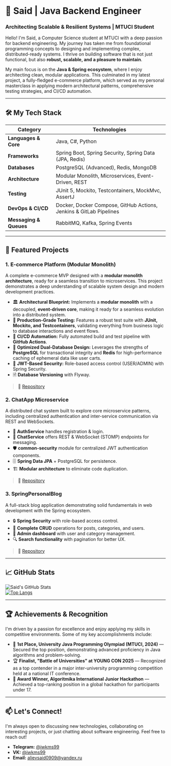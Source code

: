 # 👋 Said | Java Backend Engineer

### Architecting Scalable & Resilient Systems | MTUCI Student

Hello! I'm Said, a Computer Science student at MTUCI with a deep passion for backend engineering. My journey has taken me from foundational programming concepts to designing and implementing complex, distributed-ready systems. I thrive on building software that is not just functional, but also **robust, scalable, and a pleasure to maintain**.

My main focus is on the **Java & Spring ecosystem**, where I enjoy architecting clean, modular applications. This culminated in my latest project, a fully-fledged e-commerce platform, which served as my personal masterclass in applying modern architectural patterns, comprehensive testing strategies, and CI/CD automation.

---

## 🛠️ My Tech Stack

| Category               | Technologies                                                              |
| ---------------------- | ------------------------------------------------------------------------- |
| **Languages & Core**   | Java, C#, Python                                                          |
| **Frameworks**         | Spring Boot, Spring Security, Spring Data (JPA, Redis)                    |
| **Databases**          | PostgreSQL (Advanced), Redis, MongoDB                                     |
| **Architecture**       | Modular Monolith, Microservices, Event-Driven, REST                       |
| **Testing**            | JUnit 5, Mockito, Testcontainers, MockMvc, AssertJ                        |
| **DevOps & CI/CD**     | Docker, Docker Compose, GitHub Actions, Jenkins & GitLab Pipelines        |
| **Messaging & Queues** | RabbitMQ, Kafka, Spring Events                                            |

---

## 🌟 Featured Projects


### 1. E-commerce Platform (Modular Monolith)
A complete e-commerce MVP designed with a **modular monolith architecture**, ready for a seamless transition to microservices. This project demonstrates a deep understanding of scalable system design and modern development practices.
- 🏛️ **Architectural Blueprint:** Implements a **modular monolith** with a decoupled, **event-driven core**, making it ready for a seamless evolution into a distributed system.
- 🧪 **Production-Grade Testing:** Features a robust test suite with **JUnit, Mockito, and Testcontainers**, validating everything from business logic to database interactions and event flows.
- 🔄 **CI/CD Automation:** Fully automated build and test pipeline with **GitHub Actions**.
- 💾 **Optimized Dual-Database Design:** Leverages the strengths of **PostgreSQL** for transactional integrity and **Redis** for high-performance caching of ephemeral data like user carts.
- 🔐 **JWT-Based Security:** Role-based access control (USER/ADMIN) with Spring Security.
- 🗎 **Database Versioning** with Flyway.
> 🔗 [Repository](https://github.com/iwkms99/E-commerceMicroservicesPlatform)

### 2. ChatApp Microservice  
A distributed chat system built to explore core microservice patterns, including centralized authentication and inter-service communication via REST and WebSockets.
* 🔑 **AuthService** handles registration & login.
* 💬 **ChatService** offers REST & WebSocket (STOMP) endpoints for messaging.
* 🛡️ **common-security** module for centralized JWT authentication components.
* 🗄️ **Spring Data JPA** + PostgreSQL for persistence.
* 🏗️ **Modular architecture** to eliminate code duplication.
> 🔗 [Repository](https://github.com/iwkms99/ChatService)

### 3. SpringPersonalBlog  
A full-stack blog application demonstrating solid fundamentals in web development with the Spring ecosystem.
* 🔒 **Spring Security** with role-based access control.
* 📄 **Complete CRUD** operations for posts, categories, and users.
* 👤 **Admin dashboard** with user and category management.
* 🔍 **Search functionality** with pagination for better UX.
> 🔗 [Repository](https://github.com/iwkms99/SpringPersonalBlog)

---

## 📈 GitHub Stats

![Said's GitHub Stats](https://github-profile-summary-cards.vercel.app/api/cards/profile-details?username=iwkms99&theme=radical)  
[![Top Langs](https://github-readme-stats.vercel.app/api/top-langs/?username=iwkms99&layout=compact&theme=radical)](https://github.com/anuraghazra/github-readme-stats)

---

## 🏆 Achievements & Recognition

I'm driven by a passion for excellence and enjoy applying my skills in competitive environments. Some of my key accomplishments include:

-   🥇 **1st Place, University Java Programming Olympiad (MTUCI, 2024)** — Secured the top position, demonstrating advanced proficiency in Java algorithms and problem-solving.
-   🏆 **Finalist, "Battle of Universities" at YOUNG CON 2025** — Recognized as a top contender in a major inter-university programming competition held at a national IT conference.
-   🏅 **Award Winner, Algoritmika International Junior Hackathon** — Achieved a top-ranking position in a global hackathon for participants under 17.

---

## 📫 Let's Connect!

I'm always open to discussing new technologies, collaborating on interesting projects, or just chatting about software engineering. Feel free to reach out!

-   **Telegram:** [@iwkms99](https://t.me/iwkms99)  
-   **VK:** [@iwkms99](https://vk.com/iwkms99)  
-   **Email:** [alievsaid0909@yandex.ru](mailto:alievsaid0909@yandex.ru)
